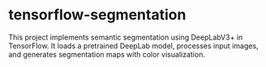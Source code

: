 # tensorflow-segmentation
This project implements semantic segmentation using DeepLabV3+ in TensorFlow. It loads a pretrained DeepLab model, processes input images, and generates segmentation maps with color visualization.
